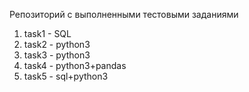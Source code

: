 Репозиторий с выполненными тестовыми заданиями

1. task1 - SQL
2. task2 - python3
3. task3 - python3
4. task4 - python3+pandas
5. task5 - sql+python3
